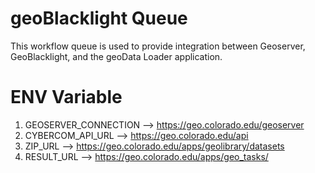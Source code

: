 # geoBlacklight Queue

This workflow queue is used to provide integration between Geoserver, GeoBlacklight, and the geoData Loader application.



# ENV Variable
1. GEOSERVER_CONNECTION --> https://geo.colorado.edu/geoserver
2. CYBERCOM_API_URL --> https://geo.colorado.edu/api
3. ZIP_URL --> https://geo.colorado.edu/apps/geolibrary/datasets
4. RESULT_URL --> https://geo.colorado.edu/apps/geo_tasks/